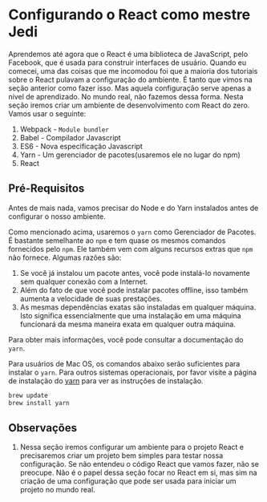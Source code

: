 # Configurando o React como mestre Jedi

Aprendemos até agora que o React é uma biblioteca de JavaScript, pelo Facebook, que é usada para construir interfaces de usuário. Quando eu comecei, uma das coisas que me incomodou foi que a maioria dos tutoriais sobre o React pulavam a configuração do ambiente. É tanto que vimos na seção anterior como fazer isso. Mas aquela configuração serve apenas a nível de aprendizado. No mundo real, não fazemos dessa forma. Nesta seção iremos criar um ambiente de desenvolvimento com React do zero. Vamos usar o seguinte:

1. Webpack - `Module bundler`
2. Babel - Compilador Javascript
3. ES6 - Nova especificação Javascript
4. Yarn - Um gerenciador de pacotes(usaremos ele no lugar do npm)
5. React

## Pré-Requisitos
Antes de mais nada, vamos precisar do Node e do Yarn instalados antes de configurar o nosso ambiente.

Como mencionado acima, usaremos o `yarn` como Gerenciador de Pacotes. É bastante semelhante ao `npm` e tem quase os mesmos comandos fornecidos pelo `npm`. Ele também vem com alguns recursos extras que `npm` não fornece. Algumas razões são:

1. Se você já instalou um pacote antes, você pode instalá-lo novamente sem qualquer conexão com a Internet.
2. Além do fato de que você pode instalar pacotes offline, isso também aumenta a velocidade de suas prestações.
3. As mesmas dependências exatas são instaladas em qualquer máquina. Isto significa essencialmente que uma instalação em uma máquina funcionará da mesma maneira exata em qualquer outra máquina.

Para obter mais informações, você pode consultar a documentação do `yarn`.

Para usuários de Mac OS, os comandos abaixo serão suficientes para instalar o `yarn`. Para outros sistemas operacionais, por favor visite a página de instalação do  [yarn](https://yarnpkg.com/en/docs/install#mac-tab) para ver as instruções de instalação.

```javascript
brew update
brew install yarn
```

## Observações
1. Nessa seção iremos configurar um ambiente para o projeto React e precisaremos criar um projeto bem simples para testar nossa configuração. Se não entendeu o código React que vamos fazer, não se preocupe. Não é o papel dessa seção focar no React em si, mas sim na criação de uma configuração que pode ser usada para iniciar um projeto no mundo real.

